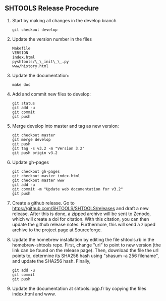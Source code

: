 SHTOOLS Release Procedure
-------------------------

1. Start by making all changes in the develop branch

    ```
    git checkout develop
    ```
    
2. Update the version number in the files

    ```
    Makefile
    VERSION
    index.html
    pyshtools/\_\_init\_\_.py
    www/history.html
    ```

3. Update the documentation:

    ```
    make doc
    ```
4. Add and commit new files to develop:

    ```
    git status
    git add -u
    git commit
    git push
    ```
    
5. Merge develop into master and tag as new version:

    ```
    git checkout master
    git merge develop
    git push
    git tag -s v3.2 -m "Version 3.2"
    git push origin v3.2
    ```

6. Update gh-pages

    ```
    git checkout gh-pages
    git checkout master index.html
    git checkout master www
    git add -u
    git commit -m "Update web documentation for v3.2"
    git push
    ```

7. Create a github release. Go to https://github.com/SHTOOLS/SHTOOLS/releases and draft a new release. After this is done, a zipped archive will be sent to Zenodo, which will create a doi for citation. With this citation, you can then update the github release notes. Furthermore, this will send a zipped archive to the project page at Sourceforge.

8. Update the homebrew installation by editing the file shtools.rb in the homebrew-shtools repo. First, change "url" to point to new version (the link can be found on the release page). Then, download the file the url points to, determine its SHA256 hash using "shasum -a 256 filename", and update the SHA256 hash. Finally,

    ```
    git add -u
    git commit
    git push
    ```

9. Update the documentation at shtools.ipgp.fr by copying the files index.html and www.
